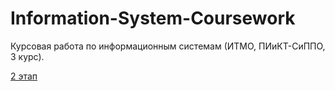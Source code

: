 # Information-System-Coursework
Курсовая работа по информационным системам (ИТМО, ПИиКТ-СиППО, 3 курс).

[2 этап](./docs/2_step/README.MD)


